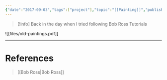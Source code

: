 ```yaml
---
{"date":"2017-09-03","tags":["project"],"topic":"[[Painting]]","publish":true,"PassFrontmatter":true}
---
```


>[!info] Back in the day when I tried following Bob Ross Tutorials

![[files/old-paintings.pdf]]

---
# References
>[[Bob Ross\|Bob Ross]]